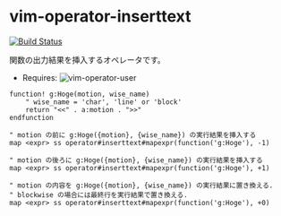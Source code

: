 vim-operator-inserttext
=======================

[![Build Status](https://travis-ci.org/syngan/vim-operator-inserttext.svg?branch=master)](https://travis-ci.org/syngan/vim-operator-inserttext)

関数の出力結果を挿入するオペレータです。

- Requires:  ![vim-operator-user](https://github.com/kana/vim-operator-user)


```vim
function! g:Hoge(motion, wise_name)
	" wise_name = 'char', 'line' or 'block'
	return "<<" . a:motion . ">>"
endfunction

" motion の前に g:Hoge({motion}, {wise_name}) の実行結果を挿入する
map <expr> ss operator#inserttext#mapexpr(function('g:Hoge'), -1)

" motion の後ろに g:Hoge({motion}, {wise_name}) の実行結果を挿入する
map <expr> ss operator#inserttext#mapexpr(function('g:Hoge'), +1)

" motion の内容を g:Hoge({motion}, {wise_name}) の実行結果に置き換える.
" blockwise の場合には最終行を実行結果で置き換える.
map <expr> ss operator#inserttext#mapexpr(function('g:Hoge'), +0)

```



